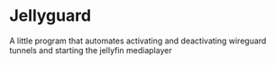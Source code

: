 # Jellyguard
A little program that automates activating and deactivating wireguard tunnels and starting the jellyfin mediaplayer
